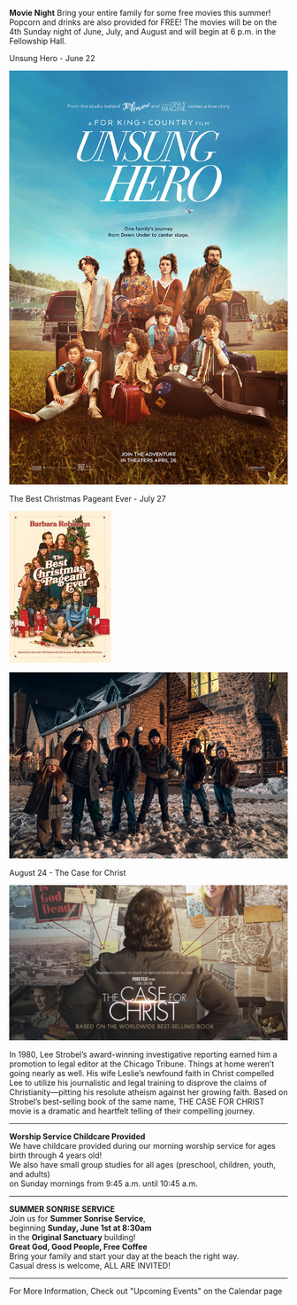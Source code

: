   
**Movie Night**
Bring your entire family for some free movies this summer! Popcorn and drinks are also provided for FREE!  The movies will be on the 4th Sunday night of June, July, and August and will begin at 6 p.m. in the Fellowship Hall.  

Unsung Hero - June 22

![Alt text](/assets/images/unsung-hero.jpg)

The Best Christmas Pageant Ever - July 27

![Alt text](/assets/images/Best%20Christmas%20Ever.jpeg)

![Alt text](/assets/images/Best%20Christmas%202.jpg)

August 24 - The Case for Christ

![Alt text](/assets/images/540x300.jpg)

In 1980, Lee Strobel’s award-winning investigative
reporting earned him a promotion to legal editor at the
Chicago Tribune. Things at home weren’t going nearly as
well. His wife Leslie’s newfound faith in Christ compelled
Lee to utilize his journalistic and legal training to disprove
the claims of Christianity—pitting his resolute atheism
against her growing faith.
Based on Strobel’s best-selling book of the same name,
THE CASE FOR CHRIST movie is a dramatic and heartfelt
telling of their compelling journey.
<hr>


**Worship Service Childcare Provided**  
We have childcare provided during our morning worship service for ages birth through 4 years old!  
We also have small group studies for all ages (preschool, children, youth, and adults)  
on Sunday mornings from 9:45 a.m. until 10:45 a.m.      
<hr>


**SUMMER SONRISE SERVICE**  
Join us for **Summer Sonrise Service**,  
beginning **Sunday, June 1st at 8:30am**  
in the **Original Sanctuary** building!  
**Great God, Good People, Free Coffee**   
Bring your family and start your day at the beach the right way.  
Casual dress is welcome, ALL ARE INVITED!  

  <hr>  
  For More Information, Check out "Upcoming Events" on the Calendar page

